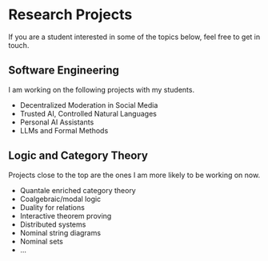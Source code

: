 # Research Projects

If you are a student interested in some of the topics below, feel free to get in touch. 

## Software Engineering

I am working on the following projects with my students.

- Decentralized Moderation in Social Media
- Trusted AI, Controlled Natural Languages
- Personal AI Assistants
- LLMs and Formal Methods

## Logic and Category Theory

Projects close to the top are the ones I am more likely to be working on now.

- Quantale enriched category theory
- Coalgebraic/modal logic
- Duality for relations
- Interactive theorem proving
- Distributed systems
- Nominal string diagrams
- Nominal sets
- ...



